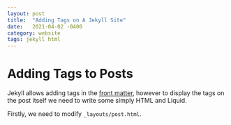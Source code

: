 ```yaml
---
layout: post
title:  "Adding Tags on A Jekyll Site"
date:   2021-04-02 -0400
category: website
tags: jekyll html
---
```


# Adding Tags to Posts

Jekyll allows adding tags in the [front matter](https://jekyllrb.com/docs/front-matter/), however to display the tags on the post itself we need to write some simply HTML and Liquid.

Firstly, we need to modify `_layouts/post.html`.